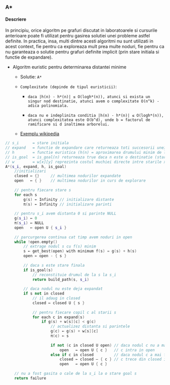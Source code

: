 ### A*

#### Descriere

 In principiu, orice algoritm pe grafuri discutat in laboratoarele si cursurile anterioare poate fi utilizat pentru gasirea solutiei unei probleme astfel definite. In practica, insa, multi dintre acesti algoritmi nu sunt utilizati in acest context, fie pentru ca exploreaza mult prea multe noduri, fie pentru ca nu garanteaza o solutie pentru grafuri definite implicit (prin stare initiala si functie de expandare). 

 

  * Algoritm euristic pentru determinarea distantei minime
    * Solutie: `A* `


    
  	* `Complexitate (depinde de tipul euristicii)`:

      * `daca |h(n) - h*(n)| ≤ O(logh*(n)), atunci si exista un singur nod destinatie, atunci avem o complexitate O(n^k) - adica polinomiala.`

      * `daca nu e indeplinita conditia |h(n) - h*(n)| ≤ O(logh*(n)), atunci complexitatea este O(b^d), unde b = factorul de ramificare si d inaltimea arborelui. ` 

  	  
  	* [Exemplu wikipedia](https://en.wikipedia.org/wiki/A*_search_algorithm)

``` cpp
// s_i      = stare initiala
// expand   = functie de expandare care returneaza toti succesorii unei stari
// h        = functie euristica (h(n) = aproximarea drumului minim de la n la o destinatie)
// is_goal  = is_goal(n) returneaza true daca n este o destinatie (stare goal/finala)
// w        = w[x][y] reprezinta costul muchiei directe intre starile x si y
A*(s_i, expand, h, is_goal)
	//initializari
    closed ← {}     // multimea nodurilor expandate
    open   ← { }    // multimea nodurilor in curs de explorare
 
    // pentru fiecare stare s
    for each s
        g(s) ← Infinity // initializare distante
        π(s) ← Infinity // initializare parinti
 
    // pentru s_i avem distanta 0 si parinte NULL
    g(s_i) ← 0
    π(s_i) ← NULL
    open   ← open U { s_i }
 
    // parcurgerea continua cat timp avem noduri in open
    while !open.empty()
        // extrage nodul s cu f(s) minim
        s ← get_best(open) with minimum f(s) = g(s) + h(s)
        open ← open - { s }
 
        // daca s este stare finala
        if is_goal(s) 
            // reconstituie drumul de la s la s_i
            return build_path(s, s_i)
 
        // daca nodul nu este deja expandat 
        if s not in closed
            // il adaug in closed
            closed ← closed U { s }
 
            // pentru fiecare copil c al starii s
            for each c in expand(s)
                if g(s) + w[s][c] < g(c)
                    // actualizez distanta si parintele
                    g(c) ← g(s) + w[s][c]
                    π(c) ← s
 
                    if not (c in closed U open) // daca nodul c nu a mai fost intalnit
                        open   ← open U { c }   // c intra in open
                    else if c in closed         // daca nodul c a mai fost expandat
                        closed ← closed – { c } // c trece din closed in open
                        open   ← open U { c }
 
    // nu a fost gasita o cale de la s_i la o stare goal s
    return failure
